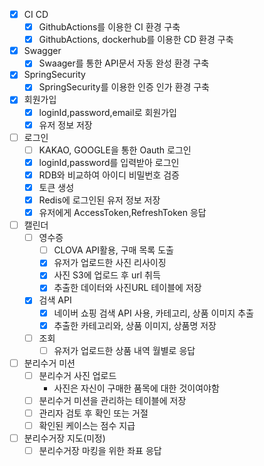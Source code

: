 - [x] CI CD
    - [x] GithubActions를 이용한 CI 환경 구축
    - [x] GithubActions, dockerhub를 이용한 CD 환경 구축

- [x] Swagger
    - [x] Swaager를 통한 API문서 자동 완성 환경 구축
- [x] SpringSecurity
    - [x] SpringSecurity를 이용한 인증 인가 환경 구축

- [x] 회원가입
    - [x] loginId,password,email로 회원가입
    - [x] 유저 정보 저장

- [ ] 로그인
    - [ ] KAKAO, GOOGLE을 통한 Oauth 로그인
    - [x] loginId,password를 입력받아 로그인
    - [x] RDB와 비교하여 아이디 비밀번호 검증
    - [x] 토큰 생성
    - [x] Redis에 로그인된 유저 정보 저장
    - [x] 유저에게 AccessToken,RefreshToken 응답

- [ ] 캘린더
    - [ ] 영수증
        - [ ] CLOVA API활용, 구매 목록 도출
        - [x] 유저가 업로드한 사진 리사이징
        - [x] 사진 S3에 업로드 후 url 취득
        - [x] 추출한 데이터와 사진URL 테이블에 저장
    - [x] 검색 API
        - [x] 네이버 쇼핑 검색 API 사용, 카테고리, 상품 이미지 추출
        - [x] 추출한 카테고리와, 상품 이미지, 상품명 저장
    - [ ] 조회
        - [ ] 유저가 업로드한 상품 내역 월별로 응답

- [ ] 분리수거 미션
    - [ ] 분리수거 사진 업로드
        - 사진은 자신이 구매한 품목에 대한 것이여야함
    - [ ] 분리수거 미션을 관리하는 테이블에 저장
    - [ ] 관리자 검토 후 확인 또는 거절
    - [ ] 확인된 케이스는 점수 지급

- [ ] 분리수거장 지도(미정)
    - [ ] 분리수거장 마킹을 위한 좌표 응답
